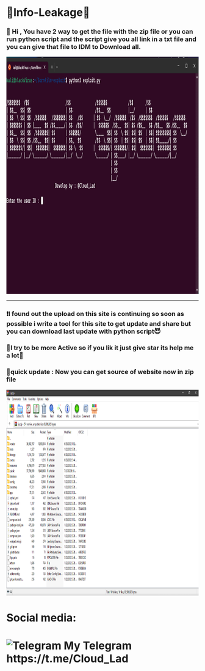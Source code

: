 <h1>📂Info-Leakage📂</h1>
<h3>📌 Hi , You have 2 way to get the file with the zip file or you can run python script and the script give you all link in a txt file and you can give that file to IDM
to Download all.</h3>

<img src="https://raw.githubusercontent.com/TheCloudLad/kimdishop.com/main/img/image.png" alt="Screen-Shot" width="1102" height="621">

<hr>
<h3>❗️I found out the upload on this site is continuing so soon as possible i write a tool for this site to get update and share but you can download last update with python script😈</h3>

<h3>📢I try to be more Active so if you lik it just give star its help me a lot📢</h3>

<h3>📌quick update : Now you can get source of website now in zip file</h3>
<img src="https://github.com/TheCloudLad/kimdishop.com/blob/main/img/Sorce.png" alt="Screen-Shot" width="1155" height="538">

<h1>Social media:<h1>
 <img src="https://upload.wikimedia.org/wikipedia/commons/8/82/Telegram_logo.svg" alt="Telegram" width="20" height="20"></img> My Telegram https://t.me/Cloud_Lad

